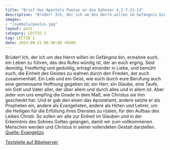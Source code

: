 ```yaml
---
title: "Brief des Apostels Paulus an die Epheser 4,1-7.11-13"
description: "Brüder! Ich, der ich um des Herrn willen im Gefängnis bin, ermahne euch, ein Leben zu führen, das des Rufes würdig ist, der an euch erging. Seid demütig, friedfertig und geduldig, ertragt einander in Liebe, und bemüht euch, die Einheit des Geistes zu wahren durch den Frieden, der...."
images:
- "/symbols/paulus.jpg"
layout: post
category: LECTIO 1
tag: LECTIO 1
date: 2023-09-21 06:30:00 +0100
---
```

Brüder! Ich, der ich um des Herrn willen im Gefängnis bin, ermahne euch, ein Leben zu führen, das des Rufes würdig ist, der an euch erging.
Seid demütig, friedfertig und geduldig, ertragt einander in Liebe,
und bemüht euch, die Einheit des Geistes zu wahren durch den Frieden, der euch zusammenhält.<!--more-->
Ein Leib und ein Geist, wie euch durch eure Berufung auch eine gemeinsame Hoffnung gegeben ist;
ein Herr, ein Glaube, eine Taufe,
ein Gott und Vater aller, der über allem und durch alles und in allem ist.
Aber jeder von uns empfing die Gnade in dem Maß, wie Christus sie ihm geschenkt hat.
Und er gab den einen das Apostelamt, andere setzte er als Propheten ein, andere als Evangelisten, andere als Hirten und Lehrer,
um die Heiligen für die Erfüllung ihres Dienstes zu rüsten, für den Aufbau des Leibes Christi.
So sollen wir alle zur Einheit im Glauben und in der Erkenntnis des Sohnes Gottes gelangen, damit wir zum vollkommenen Menschen werden und Christus in seiner vollendeten Gestalt darstellen.<br>
[Quelle: Evangelizo](https://evangeliumtagfuertag.org/DE/gospel)

[Textstelle auf Bibelserver](https://www.bibleserver.com/EU/Epheser4,1-7.11-13)
